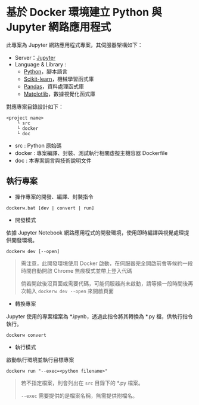 # 基於 Docker 環境建立 Python 與 Jupyter 網路應用程式

此專案為 Jupyter 網路應用程式專案，其伺服器架構如下：

+ Server：[Jupyter](https://jupyter.org/)
+ Language & Library :
    - [Python](https://www.w3schools.com/python/)，腳本語言
    - [Scikit-learn](https://scikit-learn.org/stable/index.html)，機械學習函式庫
    - [Pandas](https://pandas.pydata.org/)，資料處理函式庫
    - [Matplotlib](https://matplotlib.org/)，數據視覺化函式庫

對應專案目錄設計如下：

```
<project name>
    └ src
    └ docker
    └ doc
```

+ src : Python 原始碼
+ docker : 專案編譯、封裝、測試執行相關虛擬主機容器 Dockerfile
+ doc : 本專案調言與技術說明文件

## 執行專案

+ 操作專案的開發、編譯、封裝指令

```
dockerw.bat [dev | convert | run]
```

+ 開發模式

依據 Jupyter Notebook 網路應用程式的開發環境，使用即時編譯與視覺處理提供開發環境。

```
dockerw dev [--open]
```
> 需注意，此開發環境使用 Docker 啟動，在伺服器完全開啟前會等候約一段時間自動開啟 Chrome 無痕模式並帶上登入代碼
>
> 倘若開啟後沒頁面或需要代碼，可能伺服器尚未啟動，請等候一段時間後再次輸入 ```dockerw dev --open``` 來開啟頁面

+ 轉換專案

Jupyter 使用的專案檔案為 *.ipynb，透過此指令將其轉換為 *.py 檔，供執行指令執行。

```
dockerw convert
```

+ 執行模式

啟動執行環境並執行目標專案

```
dockerw run "--exec=<python filename>"
```
> 若不指定檔案，則會列出在 ```src``` 目錄下的 *.py 檔案。
>
> ```--exec``` 需要提供的是檔案名稱，無需提供附檔名。
